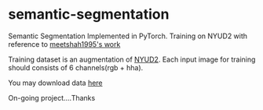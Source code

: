 # semantic-segmentation
Semantic Segmentation Implemented in PyTorch. Training on NYUD2 with reference to [meetshah1995's work](https://github.com/meetshah1995/pytorch-semseg)

Training dataset is an augmentation of [NYUD2](https://cs.nyu.edu/~silberman/datasets/nyu_depth_v2.html). Each input image for training should consists of 6 channels(rgb + hha).

You may download data [here](https://drive.google.com/file/d/1cwC5i6hB13BNzCeQZYjoTQnlP35QENqe/view?usp=sharing)

On-going project....Thanks
